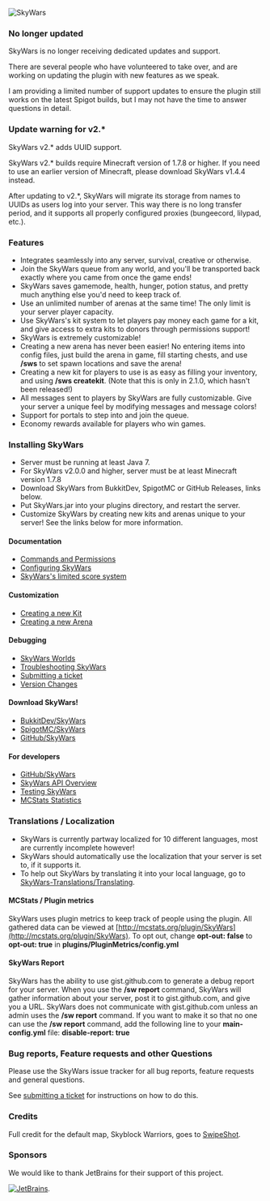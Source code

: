 ![SkyWars](https://dabo.guru/logo/SkyWars.png)

### No longer updated

SkyWars is no longer receiving dedicated updates and support.

There are several people who have volunteered to take over, and are working on updating the plugin with new features as we speak.

I am providing a limited number of support updates to ensure the plugin still works on the latest Spigot builds, but I may not have the time to answer questions in detail.

### Update warning for v2.*

SkyWars v2.* adds UUID support.

SkyWars v2.* builds require Minecraft version of 1.7.8 or higher.
If you need to use an earlier version of Minecraft, please download SkyWars v1.4.4 instead.

After updating to v2.*, SkyWars will migrate its storage from names to UUIDs as users log into your server.
This way there is no long transfer period, and it supports all properly configured proxies (bungeecord, lilypad, etc.).

### Features
* Integrates seamlessly into any server, survival, creative or otherwise.
 * Join the SkyWars queue from any world, and you'll be transported back exactly where you came from once the game ends!
 * SkyWars saves gamemode, health, hunger, potion status, and pretty much anything else you'd need to keep track of.
* Use an unlimited number of arenas at the same time! The only limit is your server player capacity.
* Use SkyWars's kit system to let players pay money each game for a kit, and give access to extra kits to donors through permissions support!
* SkyWars is extremely customizable!
 * Creating a new arena has never been easier! No entering items into config files, just build the arena in game, fill starting chests, and use **/sws** to set spawn locations and save the arena!
 * Creating a new kit for players to use is as easy as filling your inventory, and using **/sws createkit**. (Note that this is only in 2.1.0, which hasn't been released!)
 * All messages sent to players by SkyWars are fully customizable. Give your server a unique feel by modifying messages and message colors!
* Support for portals to step into and join the queue.
* Economy rewards available for players who win games.

### Installing SkyWars
* Server must be running at least Java 7.
* For SkyWars v2.0.0 and higher, server must be at least Minecraft version 1.7.8
* Download SkyWars from BukkitDev, SpigotMC or GitHub Releases, links below.
* Put SkyWars.jar into your plugins directory, and restart the server.
* Customize SkyWars by creating new kits and arenas unique to your server! See the links below for more information.

#### Documentation
* [Commands and Permissions](https://dabo.guru/projects/skywars/commands-and-permissions)
* [Configuring SkyWars](https://dabo.guru/projects/skywars/configuring-skywars)
* [SkyWars's limited score system](https://dabo.guru/projects/skywars/score)

#### Customization
* [Creating a new Kit](https://dabo.guru/projects/skywars/creating-a-new-kit)
* [Creating a new Arena](https://dabo.guru/projects/skywars/creating-an-arena)

#### Debugging
* [SkyWars Worlds](https://dabo.guru/projects/skywars/skywars-worlds)
* [Troubleshooting SkyWars](https://dabo.guru/projects/skywars/troubleshooting)
* [Submitting a ticket](https://dabo.guru/projects/skywars/submitting-a-ticket)
* [Version Changes](https://dabo.guru/projects/skywars/changelog)

#### Download SkyWars!
* [BukkitDev/SkyWars](http://dev.bukkit.org/bukkit-plugins/skywars/)
* [SpigotMC/SkyWars](http://www.spigotmc.org/resources/skywars.167/)
* [GitHub/SkyWars](https://github.com/SkyWars/SkyWars/releases)

#### For developers
* [GitHub/SkyWars](https://github.com/SkyWars/SkyWars/)
* [SkyWars API Overview](https://dabo.guru/projects/skywars/api-overview)
* [Testing SkyWars](https://dabo.guru/projects/skywars/testing-skywars)
* [MCStats Statistics](http://mcstats.org/plugin/SkyWars)

### Translations / Localization
* SkyWars is currently partway localized for 10 different languages, most are currently incomplete however!
* SkyWars should automatically use the localization that your server is set to, if it supports it.
* To help out SkyWars by translating it into your local language, go to [SkyWars-Translations/Translating](https://github.com/SkyWars/SkyWars-Translations/wiki/Translating).

#### MCStats / Plugin metrics
SkyWars uses plugin metrics to keep track of people using the plugin.
All gathered data can be viewed at [http://mcstats.org/plugin/SkyWars](http://mcstats.org/plugin/SkyWars).
To opt out, change **opt-out: false** to **opt-out: true** in **plugins/PluginMetrics/config.yml**

#### SkyWars Report
SkyWars has the ability to use gist.github.com to generate a debug report for your server. When you use the
**/sw report** command, SkyWars will gather information about your server, post it to gist.github.com, and give you a
URL. SkyWars does not communicate with gist.github.com unless an admin uses the **/sw report** command. If you want to
make it so that no one can use the **/sw report** command, add the following line to your **main-config.yml** file:
**disable-report: true**

### Bug reports, Feature requests and other Questions
Please use the SkyWars issue tracker for all bug reports, feature requests and general questions.

See [submitting a ticket](https://dabo.guru/projects/skywars/submitting-a-ticket) for instructions on how to do this.

### Credits
Full credit for the default map, Skyblock Warriors, goes to [SwipeShot](http://www.youtube.com/user/SwipeShot).

### Sponsors
We would like to thank JetBrains for their support of this project.

[![JetBrains](https://www.jetbrains.com/idea/docs/logo_intellij_idea.png)](http://www.jetbrains.com/idea/).
